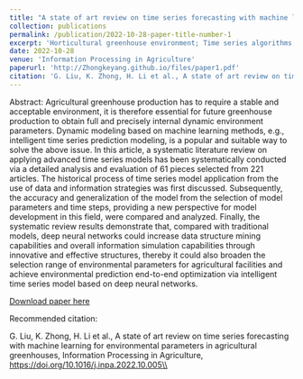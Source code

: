 ```yaml
---
title: "A state of art review on time series forecasting with machine learning for environmental parameters in agricultural greenhouse"
collection: publications
permalink: /publication/2022-10-28-paper-title-number-1
excerpt: 'Horticultural greenhouse environment; Time series algorithms; Prediction; Deep neural networks'
date: 2022-10-28
venue: 'Information Processing in Agriculture'
paperurl: 'http://Zhongkeyang.github.io/files/paper1.pdf'
citation: 'G. Liu, K. Zhong, H. Li et al., A state of art review on time series forecasting with machine learning for environmental parameters in agricultural greenhouses, Information Processing in Agriculture, https://doi.org/10.1016/j.inpa.2022.10.005'
---
```

Abstract: Agricultural greenhouse production has to require a stable and acceptable environment, it is therefore essential for future greenhouse production to obtain full and precisely internal dynamic environment parameters. Dynamic modeling based on machine learning methods, e.g., intelligent time series prediction modeling, is a popular and suitable way to solve the above issue. In this article, a systematic literature review on applying advanced time series models has been systematically conducted via a detailed analysis and evaluation of 61 pieces selected from 221 articles. The historical process of time series model application from the use of data and information strategies was first discussed. Subsequently, the accuracy and generalization of the model from the selection of model parameters and time steps, providing a new perspective for model development in this field, were compared and analyzed. Finally, the systematic review results demonstrate that, compared with traditional models, deep neural networks could increase data structure mining capabilities and overall information simulation capabilities through innovative and effective structures, thereby it could also broaden the selection range of environmental parameters for agricultural facilities and achieve environmental prediction end-to-end optimization via intelligent time series model based on deep neural networks.

[Download paper here](https://doi.org/10.1016/j.inpa.2022.10.005)

Recommended citation:


G. Liu, K. Zhong, H. Li et al., A state of art review on time series forecasting with machine learning for environmental parameters in agricultural greenhouses, Information Processing in Agriculture, https://doi.org/10.1016/j.inpa.2022.10.005\\
